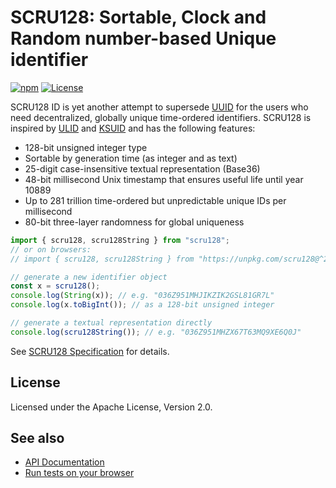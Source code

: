 # SCRU128: Sortable, Clock and Random number-based Unique identifier

[![npm](https://img.shields.io/npm/v/scru128)](https://www.npmjs.com/package/scru128)
[![License](https://img.shields.io/npm/l/scru128)](https://github.com/scru128/javascript/blob/main/LICENSE)

SCRU128 ID is yet another attempt to supersede [UUID] for the users who need
decentralized, globally unique time-ordered identifiers. SCRU128 is inspired by
[ULID] and [KSUID] and has the following features:

- 128-bit unsigned integer type
- Sortable by generation time (as integer and as text)
- 25-digit case-insensitive textual representation (Base36)
- 48-bit millisecond Unix timestamp that ensures useful life until year 10889
- Up to 281 trillion time-ordered but unpredictable unique IDs per millisecond
- 80-bit three-layer randomness for global uniqueness

```javascript
import { scru128, scru128String } from "scru128";
// or on browsers:
// import { scru128, scru128String } from "https://unpkg.com/scru128@^2";

// generate a new identifier object
const x = scru128();
console.log(String(x)); // e.g. "036Z951MHJIKZIK2GSL81GR7L"
console.log(x.toBigInt()); // as a 128-bit unsigned integer

// generate a textual representation directly
console.log(scru128String()); // e.g. "036Z951MHZX67T63MQ9XE6Q0J"
```

See [SCRU128 Specification] for details.

[UUID]: https://en.wikipedia.org/wiki/Universally_unique_identifier
[ULID]: https://github.com/ulid/spec
[KSUID]: https://github.com/segmentio/ksuid
[SCRU128 Specification]: https://github.com/scru128/spec

## License

Licensed under the Apache License, Version 2.0.

## See also

- [API Documentation](https://scru128.github.io/javascript/docs/)
- [Run tests on your browser](https://scru128.github.io/javascript/test/)
